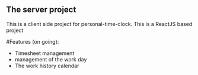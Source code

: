 ## The server project
This is a client side project for personal-time-clock.
This is a ReactJS based project

#Features (on going):
 - Timesheet management
 - management of the work day
 - The work history calendar
